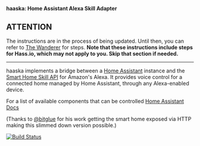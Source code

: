 #### haaska: Home Assistant Alexa Skill Adapter


## ATTENTION
The instructions are in the process of being updated. Until then, you can refer to [The Wanderer](http://collingwood.me.uk/blog/index.php/hass-io-and-alexa/) for steps. **Note that these instructions include steps for Hass.io, which may not apply to you. Skip that section if needed.**

---

haaska implements a bridge between a [Home Assistant](https://home-assistant.io) instance and the [Smart Home Skill API](https://developer.amazon.com/alexa/smart-home) for Amazon's Alexa. It provides voice control for a connected home managed by Home Assistant, through any Alexa-enabled device.

For a list of available components that can be controlled [Home Assistant Docs](https://home-assistant.io/components/cloud.alexa/#available-domains)

(Thanks to [@bitglue](https://github.com/bitglue) for his work getting the smart home exposed via HTTP making this slimmed down version possible.)	

[![Build Status](https://travis-ci.org/mike-grant/haaska.svg?branch=master)](https://travis-ci.org/mike-grant/haaska)
